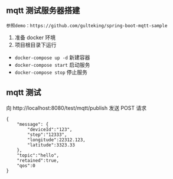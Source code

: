 ## mqtt 测试服务器搭建
    参照demo：https://github.com/gulteking/spring-boot-mqtt-sample
1. 准备 docker 环境
2. 项目根目录下运行
* `docker-compose up -d` 新建容器
* `docker-compose start` 启动服务
* `docker-compose stop` 停止服务

## mqtt 测试
向 http://localhost:8080/test/mqtt/publish 发送 POST 请求
````
{
	"message": {
		"deviceId":"123",
		"step":"12333",
		"longitude":22312.123,
		"latitude":3323.33
	},
	"topic":"hello",
	"retained":true,
	"qos":0
}
````